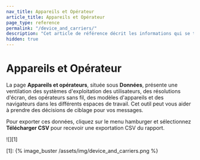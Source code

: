```yaml
---
nav_title: Appareils et Opérateur
article_title: Appareils et Opérateur
page_type: reference
permalink: "/device_and_carriers/"
description: "Cet article de référence décrit les informations qui se trouvent sur la page Device and Carriers (Appareil et Opérateurs) du tableau de bord."
hidden: true
---
```


# Appareils et Opérateur

<!--This article is hidden because it has been deprecated for most customers. Confirm with Reporting PM before fully removing.-->

La page **Appareils et opérateurs**, située sous **Données**, présente une ventilation des systèmes d'exploitation des utilisateurs, des résolutions d'écran, des opérateurs sans fil, des modèles d'appareils et des navigateurs dans les différents espaces de travail. Cet outil peut vous aider à prendre des décisions de ciblage pour vos messages.

Pour exporter ces données, cliquez sur le menu hamburger <i class="fas fa-bars"></i> et sélectionnez **Télécharger CSV** pour recevoir une exportation CSV du rapport.

![][1]

[1]: {% image_buster /assets/img/device_and_carriers.png %}